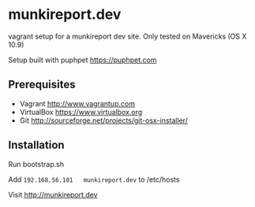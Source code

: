 munkireport.dev
===============

vagrant setup for a munkireport dev site. Only tested on Mavericks (OS X 10.9)

Setup built with puphpet https://puphpet.com

Prerequisites
---

* Vagrant http://www.vagrantup.com
* VirtualBox https://www.virtualbox.org
* Git http://sourceforge.net/projects/git-osx-installer/

Installation
---

Run bootstrap.sh

Add ```192.168.56.101	munkireport.dev``` to /etc/hosts

Visit http://munkireport.dev

